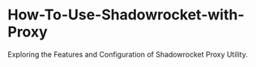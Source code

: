 # How-To-Use-Shadowrocket-with-Proxy
Exploring the Features and Configuration of Shadowrocket Proxy Utility.
